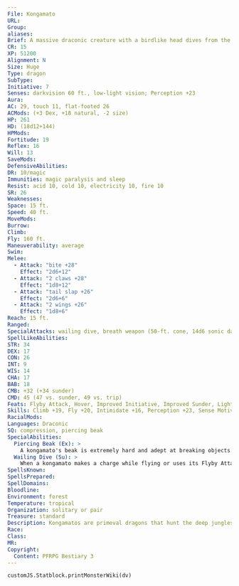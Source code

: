 ```yaml
---
File: Kongamato
URL: 
Group: 
aliases: 
Brief: A massive draconic creature with a birdlike head dives from the sky, letting loose a piercing scream as it descends.
CR: 15
XP: 51200
Alignment: N
Size: Huge
Type: dragon
SubType: 
Initiative: 7
Senses: darkvision 60 ft., low-light vision; Perception +23
Aura: 
AC: 29, touch 11, flat-footed 26
ACMods: (+3 Dex, +18 natural, -2 size)
HP: 261
HD: (18d12+144)
HPMods: 
Fortitude: 19
Reflex: 16
Will: 13
SaveMods: 
DefensiveAbilities: 
DR: 10/magic
Immunities: magic paralysis and sleep
Resist: acid 10, cold 10, electricity 10, fire 10
SR: 26
Weaknesses: 
Space: 15 ft.
Speed: 40 ft.
MoveMods: 
Burrow: 
Climb: 
Fly: 160 ft.
Maneuverability: average
Swim: 
Melee: 
  - Attack: "bite +28"
    Effect: "2d6+12"
  - Attack: "2 claws +28"
    Effect: "1d8+12"
  - Attack: "tail slap +26"
    Effect: "2d6+6"
  - Attack: "2 wings +26"
    Effect: "1d8+6"
Reach: 15 ft.
Ranged: 
SpecialAttacks: wailing dive, breath weapon (50-ft. cone, 14d6 sonic damage, Reflex DC 27 half, usable every 1d4 rounds)
SpellLikeAbilities: 
STR: 34
DEX: 17
CON: 26
INT: 9
WIS: 14
CHA: 17
BAB: 18
CMB: +32 (+34 sunder)
CMD: 45 (47 vs. sunder, 49 vs. trip)
Feats: Flyby Attack, Hover, Improved Initiative, Improved Sunder, Lightning Reflexes, Multiattack, Power Attack, Snatch, Wingover
Skills: Climb +19, Fly +20, Intimidate +16, Perception +23, Sense Motive +15, Stealth +13, Survival +20
RacialMods: 
Languages: Draconic
SQ: compression, piercing beak
SpecialAbilities:
  Piercing Beak (Ex): >
    A kongamato's beak is extremely hard and adept at breaking objects. When attempting to damage an item, a kongamato's beak attack does double damage and is treated as if it were adamantine for the purposes of overcoming the object's hardness.
  Wailing Dive (Su): >
    When a kongamato makes a charge while flying or uses its Flyby Attack feat, the creature's body becomes infused with energy, causing its bite to deal an extra +1d6 points of sonic damage on that attack.
SpellsKnown: 
SpellsPrepared: 
SpellDomains: 
Bloodline: 
Environment: forest
Temperature: tropical
Organization: solitary or pair
Treasure: standard
Description: Kongamatos are primeval dragons that hunt the deep jungles of the world. Although not as intelligent or magically adept as their "true" cousins, kongamatos are respected and feared for their resilience and awesome strength. While the kongamato's body is clearly draconic- squat and dense with sharp claws capping each of its four limbs-the creature's head is distinctly avian, with a long, toothless beak and a pronounced crest. A kongamato's hide is a rich emerald hue, with an ash-colored underbelly and crimson webbing on its broad wings. Females have smaller head-crests than males, and a rosy hue colors both the undersides of their wings and their underbellies.  Kongamatos are apex predators that make their lairs in the tops of the oldest and strongest trees, or in caves and ruins. Kongamatos are carnivorous and prey on large herd animals. Although they do not have teeth, their beaks are sharp and strong, allowing them to carve their kills with precision and to punch through wood, rock, and even metal. When possible, kongamatos hunt on the perimeter of their territories, gliding silently and gracefully through even the thickest forest foliage to surprise prey.  Both males and females grow to a length of almost 30 feet, with an equally broad wingspan, and can weigh up to 7 tons. Kongamatos live between 500 and 600 years.
Race: 
Class: 
MR: 
Copyright:
  Content: PFRPG Bestiary 3
---
```

```dataviewjs
customJS.Statblock.printMonsterWiki(dv)
```
